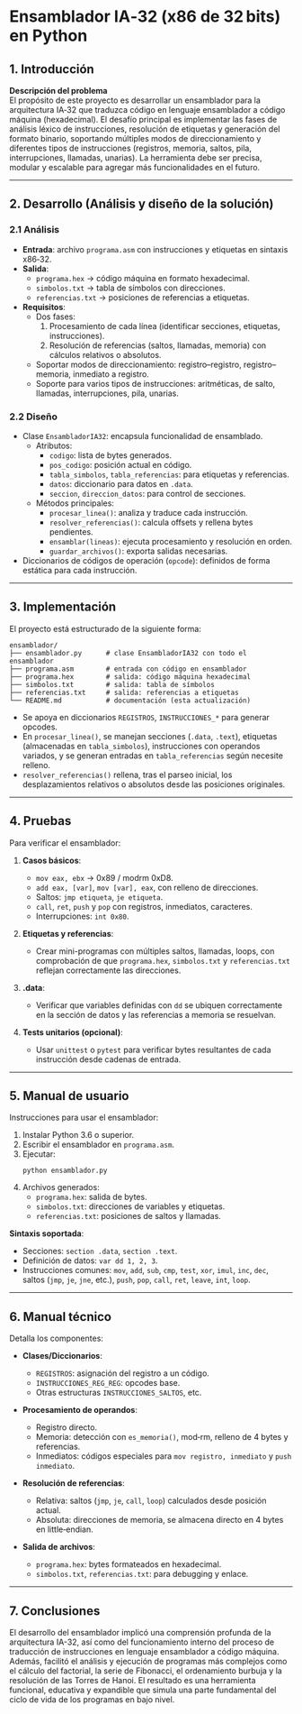 # Ensamblador IA‑32 (x86 de 32 bits) en Python

## 1. Introducción  
**Descripción del problema**  
El propósito de este proyecto es desarrollar un ensamblador para la arquitectura IA‑32 que traduzca código en lenguaje ensamblador a código máquina (hexadecimal). El desafío principal es implementar las fases de análisis léxico de instrucciones, resolución de etiquetas y generación del formato binario, soportando múltiples modos de direccionamiento y diferentes tipos de instrucciones (registros, memoria, saltos, pila, interrupciones, llamadas, unarias). La herramienta debe ser precisa, modular y escalable para agregar más funcionalidades en el futuro.

---

## 2. Desarrollo (Análisis y diseño de la solución)

### 2.1 Análisis  
- **Entrada**: archivo `programa.asm` con instrucciones y etiquetas en sintaxis x86‑32.  
- **Salida**:  
  - `programa.hex` → código máquina en formato hexadecimal.  
  - `simbolos.txt` → tabla de símbolos con direcciones.  
  - `referencias.txt` → posiciones de referencias a etiquetas.  
- **Requisitos**:  
  - Dos fases:  
    1. Procesamiento de cada línea (identificar secciones, etiquetas, instrucciones).  
    2. Resolución de referencias (saltos, llamadas, memoria) con cálculos relativos o absolutos.  
  - Soportar modos de direccionamiento: registro–registro, registro–memoria, inmediato a registro.  
  - Soporte para varios tipos de instrucciones: aritméticas, de salto, llamadas, interrupciones, pila, unarias.

### 2.2 Diseño  
- Clase `EnsambladorIA32`: encapsula funcionalidad de ensamblado.  
  - Atributos:  
    - `codigo`: lista de bytes generados.  
    - `pos_codigo`: posición actual en código.  
    - `tabla_simbolos`, `tabla_referencias`: para etiquetas y referencias.  
    - `datos`: diccionario para datos en `.data`.  
    - `seccion`, `direccion_datos`: para control de secciones.  
  - Métodos principales:  
    - `procesar_linea()`: analiza y traduce cada instrucción.  
    - `resolver_referencias()`: calcula offsets y rellena bytes pendientes.  
    - `ensamblar(lineas)`: ejecuta procesamiento y resolución en orden.  
    - `guardar_archivos()`: exporta salidas necesarias.  
- Diccionarios de códigos de operación (`opcode`): definidos de forma estática para cada instrucción.

---

## 3. Implementación  
El proyecto está estructurado de la siguiente forma:

```
ensamblador/
├── ensamblador.py      # clase EnsambladorIA32 con todo el ensamblador
├── programa.asm        # entrada con código en ensamblador
├── programa.hex        # salida: código máquina hexadecimal
├── simbolos.txt        # salida: tabla de símbolos
├── referencias.txt     # salida: referencias a etiquetas
└── README.md           # documentación (esta actualización)
```

- Se apoya en diccionarios `REGISTROS`, `INSTRUCCIONES_*` para generar opcodes.  
- En `procesar_linea()`, se manejan secciones (`.data`, `.text`), etiquetas (almacenadas en `tabla_simbolos`), instrucciones con operandos variados, y se generan entradas en `tabla_referencias` según necesite relleno.  
- `resolver_referencias()` rellena, tras el parseo inicial, los desplazamientos relativos o absolutos desde las posiciones originales.

---

## 4. Pruebas  
Para verificar el ensamblador:

1. **Casos básicos**:  
   - `mov eax, ebx` → 0x89 / modrm 0xD8.  
   - `add eax, [var]`, `mov [var], eax`, con relleno de direcciones.  
   - Saltos: `jmp etiqueta`, `je etiqueta`.  
   - `call`, `ret`, `push` y `pop` con registros, inmediatos, caracteres.  
   - Interrupciones: `int 0x80`.

2. **Etiquetas y referencias**:  
   - Crear mini-programas con múltiples saltos, llamadas, loops, con comprobación de que `programa.hex`, `simbolos.txt` y `referencias.txt` reflejan correctamente las direcciones.

3. **.data**:  
   - Verificar que variables definidas con `dd` se ubiquen correctamente en la sección de datos y las referencias a memoria se resuelvan.

4. **Tests unitarios (opcional)**:  
   - Usar `unittest` o `pytest` para verificar bytes resultantes de cada instrucción desde cadenas de entrada.

---

## 5. Manual de usuario  
Instrucciones para usar el ensamblador:

1. Instalar Python 3.6 o superior.  
2. Escribir el ensamblador en `programa.asm`.  
3. Ejecutar:
   ```
   python ensamblador.py
   ```
4. Archivos generados:  
   - `programa.hex`: salida de bytes.  
   - `simbolos.txt`: direcciones de variables y etiquetas.  
   - `referencias.txt`: posiciones de saltos y llamadas.

**Sintaxis soportada**:  
- Secciones: `section .data`, `section .text`.  
- Definición de datos: `var dd 1, 2, 3`.  
- Instrucciones comunes: `mov`, `add`, `sub`, `cmp`, `test`, `xor`, `imul`, `inc`, `dec`, saltos (`jmp`, `je`, `jne`, etc.), `push`, `pop`, `call`, `ret`, `leave`, `int`, `loop`.

---

## 6. Manual técnico  
Detalla los componentes:

- **Clases/Diccionarios**:  
  - `REGISTROS`: asignación del registro a un código.  
  - `INSTRUCCIONES_REG_REG`: opcodes base.  
  - Otras estructuras `INSTRUCCIONES_SALTOS`, etc.

- **Procesamiento de operandos**:  
  - Registro directo.  
  - Memoria: detección con `es_memoria()`, mod‑rm, relleno de 4 bytes y referencias.  
  - Inmediatos: códigos especiales para `mov registro, inmediato` y `push inmediato`.

- **Resolución de referencias**:  
  - Relativa: saltos (`jmp`, `je`, `call`, `loop`) calculados desde posición actual.  
  - Absoluta: direcciones de memoria, se almacena directo en 4 bytes en little‑endian.

- **Salida de archivos**:  
  - `programa.hex`: bytes formateados en hexadecimal.  
  - `simbolos.txt`, `referencias.txt`: para debugging y enlace.

---

## 7. Conclusiones    
El desarrollo del ensamblador implicó una comprensión profunda de la arquitectura IA-32, así como del funcionamiento interno del proceso de traducción de instrucciones en lenguaje ensamblador a código máquina. Además, facilitó el análisis y ejecución de programas más complejos como el cálculo del factorial, la serie de Fibonacci, el ordenamiento burbuja y la resolución de las Torres de Hanoi. El resultado es una herramienta funcional, educativa y expandible que simula una parte fundamental del ciclo de vida de los programas en bajo nivel.
